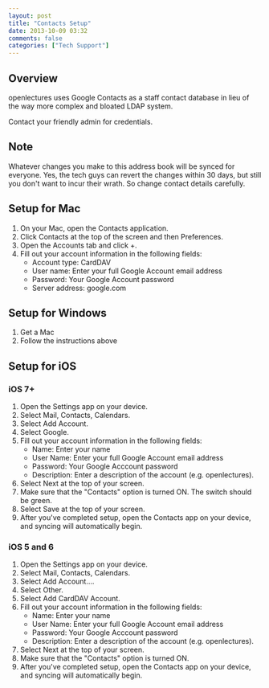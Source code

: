 ```yaml
---
layout: post
title: "Contacts Setup"
date: 2013-10-09 03:32
comments: false
categories: ["Tech Support"]
---
```


## Overview

openlectures uses Google Contacts as a staff contact database in lieu of the way more complex and bloated LDAP system.

Contact your friendly admin for credentials.

## Note

Whatever changes you make to this address book will be synced for everyone. Yes, the tech guys can revert the changes within 30 days, but still you don't want to incur their wrath. So change contact details carefully.

## Setup for Mac

1. On your Mac, open the Contacts application.
2. Click Contacts at the top of the screen and then Preferences.
3. Open the Accounts tab and click +.
4. Fill out your account information in the following fields:
	- Account type: CardDAV
	- User name: Enter your full Google Account email address
	- Password: Your Google Account password
	- Server address: google.com

## Setup for Windows

1. Get a Mac
2. Follow the instructions above

## Setup for iOS

### iOS 7+

1. Open the Settings app on your device.
2. Select Mail, Contacts, Calendars.
3. Select Add Account.
4. Select Google.
5. Fill out your account information in the following fields:
	- Name: Enter your name
	- User Name: Enter your full Google Account email address
	- Password: Your Google Acccount password
	- Description: Enter a description of the account (e.g. openlectures).
6. Select Next at the top of your screen.
7. Make sure that the "Contacts" option is turned ON. The switch should be green.
8. Select Save at the top of your screen.
9. After you've completed setup, open the Contacts app on your device, and syncing will automatically begin.

### iOS 5 and 6

1. Open the Settings app on your device.
2. Select Mail, Contacts, Calendars.
3. Select Add Account....
4. Select Other.
5. Select Add CardDAV Account.
6. Fill out your account information in the following fields:
	- Name: Enter your name
	- User Name: Enter your full Google Account email address
	- Password: Your Google Acccount password
	- Description: Enter a description of the account (e.g. openlectures).
7. Select Next at the top of your screen.
8. Make sure that the "Contacts" option is turned ON.
9. After you've completed setup, open the Contacts app on your device, and syncing will automatically begin.